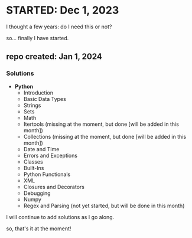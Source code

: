 # STARTED: Dec 1, 2023

I thought a few years: do I need this or not?

so... finally I have started.

## repo created: Jan 1, 2024

### Solutions

- **Python**
  - Introduction
  - Basic Data Types
  - Strings
  - Sets
  - Math
  - Itertools (missing at the moment, but done [will be added in this month])
  - Collections (missing at the moment, but done [will be added in this month])
  - Date and Time
  - Errors and Exceptions
  - Classes
  - Built-Ins
  - Python Functionals
  - XML
  - Closures and Decorators
  - Debugging
  - Numpy
  - Regex and Parsing (not yet started, but will be done in this month)

I will continue to add solutions as I go along.

so, that's it at the moment!
